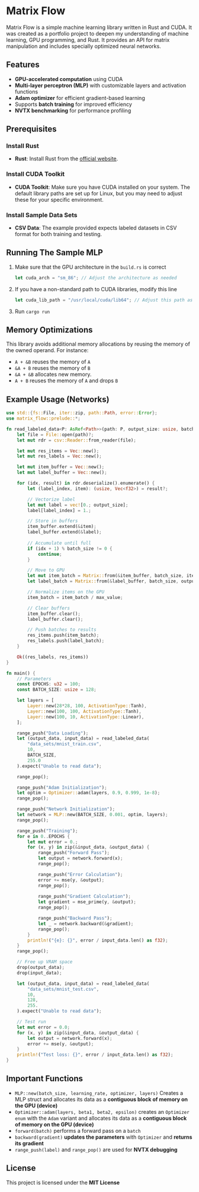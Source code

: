 # Matrix Flow
Matrix Flow is a simple machine learning library written in Rust and CUDA.
It was created as a portfolio project to deepen my understanding of machine
learning, GPU programming, and Rust.
It provides an API for matrix manipulation and includes specially optimized neural networks.

## Features
- **GPU-accelerated computation** using CUDA
- **Multi-layer perceptron (MLP)** with customizable layers and activation functions
- **Adam optimizer** for efficient gradient-based learning
- Supports **batch training** for improved efficiency
- **NVTX benchmarking** for performance profiling

## Prerequisites
### Install Rust
- **Rust**: Install Rust from the [official website](https://www.rust-lang.org/).

### Install CUDA Toolkit
- **CUDA Toolkit**: Make sure you have CUDA installed on your system. The default library paths
    are set up for Linux, but you may need to adjust these for your specific environment.

### Install Sample Data Sets
- **CSV Data**: The example provided expects labeled datasets in CSV format for both training and testing.

## Running The Sample MLP
1. Make sure that the GPU architecture in the `build.rs` is correct
    ```rs
    let cuda_arch = "sm_86"; // Adjust the architecture as needed
    ```
1. If you have a non-standard path to CUDA libraries, modify this line  
    ```rs
    let cuda_lib_path = "/usr/local/cuda/lib64"; // Adjust this path as necessary
    ```
1. Run `cargo run`

## Memory Optimizations
This library avoids additional memory allocations by reusing the memory of the
owned operand. For instance:
- `A + &B` reuses the memory of `A`
- `&A + B` reuses the memory of `B`
- `&A + &B` allocates new memory.
- `A + B` reuses the memory of `A` and drops `B`

## Example Usage (Networks)
```rs
use std::{fs::File, iter::zip, path::Path, error::Error};
use matrix_flow::prelude::*;

fn read_labeled_data<P: AsRef<Path>>(path: P, output_size: usize, batch_size: usize, max_value: ValueType) -> Result<(Vec<Matrix>, Vec<Matrix>), Box<dyn Error>> {
    let file = File::open(path)?;
    let mut rdr = csv::Reader::from_reader(file);

    let mut res_items = Vec::new();
    let mut res_labels = Vec::new();

    let mut item_buffer = Vec::new();
    let mut label_buffer = Vec::new();

    for (idx, result) in rdr.deserialize().enumerate() {
        let (label_index, item): (usize, Vec<f32>) = result?;

        // Vectorize label
        let mut label = vec![0.; output_size];
        label[label_index] = 1.;

        // Store in buffers
        item_buffer.extend(&item);
        label_buffer.extend(&label);
        
        // Accumulate until full
        if (idx + 1) % batch_size != 0 {
            continue;
        }

        // Move to GPU
        let mut item_batch = Matrix::from(&item_buffer, batch_size, item.len());
        let label_batch = Matrix::from(&label_buffer, batch_size, output_size);

        // Normalize items on the GPU
        item_batch = item_batch / max_value;

        // Clear buffers
        item_buffer.clear();
        label_buffer.clear();

        // Push batches to results
        res_items.push(item_batch);
        res_labels.push(label_batch);
    }

    Ok((res_labels, res_items))
}

fn main() {
    // Parameters
    const EPOCHS: u32 = 100;
    const BATCH_SIZE: usize = 128;

    let layers = [
        Layer::new(28*28, 100, ActivationType::Tanh),
        Layer::new(100, 100, ActivationType::Tanh),
        Layer::new(100, 10, ActivationType::Linear),
    ];

    range_push("Data Loading");
    let (output_data, input_data) = read_labeled_data(
        "data_sets/mnist_train.csv",
        10,
        BATCH_SIZE,
        255.0
    ).expect("Unable to read data");

    range_pop();

    range_push("Adam Initialization");
    let optim = Optimizer::adam(layers, 0.9, 0.999, 1e-8);
    range_pop();

    range_push("Network Initialization");
    let network = MLP::new(BATCH_SIZE, 0.001, optim, layers);
    range_pop();

    range_push("Training");
    for e in 0..EPOCHS {
        let mut error = 0.;
        for (x, y) in zip(&input_data, &output_data) {
            range_push("Forward Pass");
            let output = network.forward(x);
            range_pop();

            range_push("Error Calculation");
            error += mse(y, &output);
            range_pop();
            
            range_push("Gradient Calculation");
            let gradient = mse_prime(y, &output);
            range_pop();

            range_push("Backward Pass");
            let _ = network.backward(&gradient);
            range_pop();
        }
        println!("{e}: {}", error / input_data.len() as f32);
    }
    range_pop();

    // Free up VRAM space
    drop(output_data);
    drop(input_data);

    let (output_data, input_data) = read_labeled_data(
        "data_sets/mnist_test.csv",
        10,
        128,
        255.
    ).expect("Unable to read data");

    // Test run
    let mut error = 0.0;
    for (x, y) in zip(&input_data, &output_data) {
        let output = network.forward(x);
        error += mse(y, &output);
    }
    println!("Test loss: {}", error / input_data.len() as f32);
}
```

## Important Functions
- `MLP::new(batch_size, learning_rate, optimizer, layers)`
    Creates a MLP struct and allocates its data as a **contiguous block of memory on the GPU (device)**
- `Optimizer::adam(layers, beta1, beta2, epsilon)` creates an `Optimizer` `enum` with the `Adam` variant
    and allocates its data as a **contiguous block of memory on the GPU (device)**
- `forward(batch)` performs a forward pass on a `batch`
- `backward(gradient)` **updates the parameters** with `Optimizer` and **returns its gradient**
- `range_push(label)` and `range_pop()` are used for **NVTX debugging**

## License
This project is licensed under the **MIT License**
